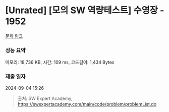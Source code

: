 # [Unrated] [모의 SW 역량테스트] 수영장 - 1952 

[문제 링크](https://swexpertacademy.com/main/code/problem/problemDetail.do?contestProbId=AV5PpFQaAQMDFAUq) 

### 성능 요약

메모리: 18,736 KB, 시간: 109 ms, 코드길이: 1,434 Bytes

### 제출 일자

2024-09-04 15:26



> 출처: SW Expert Academy, https://swexpertacademy.com/main/code/problem/problemList.do
